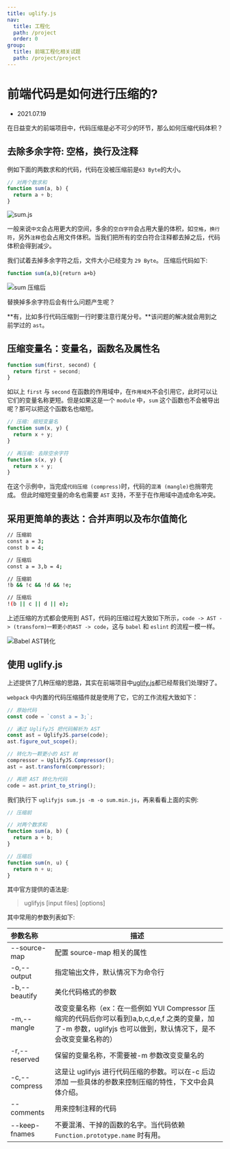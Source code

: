 ```yaml
---
title: uglify.js
nav:
  title: 工程化
  path: /project
  order: 0
group:
  title: 前端工程化相关试题
  path: /project/project
---
```


# 前端代码是如何进行压缩的?

- 2021.07.19

在日益变大的前端项目中，代码压缩是必不可少的环节，那么如何压缩代码体积？

## 去除多余字符: 空格，换行及注释

例如下面的两数求和的代码，代码在没被压缩前是`63 Byte`的大小。

```js
// 对两个数求和
function sum(a, b) {
  return a + b;
}
```

![sum.js](https://img-blog.csdnimg.cn/20210719185735910.png)

一般来说`中文`会占用更大的空间，多余的`空白字符`会占用大量的体积，如`空格`，`换行符`，另外`注释`也会占用文件体积。当我们把所有的空白符合注释都去掉之后，代码体积会得到减少。

我们试着去掉多余字符之后，文件大小已经变为 `29 Byte`。 压缩后代码如下:

```bash
function sum(a,b){return a+b}
```

![sum 压缩后](https://img-blog.csdnimg.cn/20210719190250727.png)

替换掉多余字符后会有什么问题产生呢？

**有，比如多行代码压缩到一行时要注意行尾分号。**该问题的解决就会用到之前学过的 `ast`。

## 压缩变量名：变量名，函数名及属性名

```js
function sum(first, second) {
  return first + second;
}
```

如以上 `first` 与 `second` 在函数的作用域中，在`作用域外`不会引用它，此时可以让它们的变量名称更短。但是如果这是一个 `module` 中，`sum` 这个函数也不会被导出呢？那可以把这个函数名也缩短。

```js
// 压缩: 缩短变量名
function sum(x, y) {
  return x + y;
}

// 再压缩: 去除空余字符
function s(x, y) {
  return x + y;
}
```

在这个示例中，当完成`代码压缩 (compress)`时，代码的`混淆 (mangle)`也捎带完成。 但此时缩短变量的命名也需要 `AST` 支持，不至于在作用域中造成命名冲突。

## 采用更简单的表达：合并声明以及布尔值简化

```bash
// 压缩前
const a = 3;
const b = 4;

// 压缩后
const a = 3,b = 4;

// 压缩前
!b && !c && !d && !e;

// 压缩后
!(b || c || d || e);
```

上述压缩的方式都会使用到 AST，代码的压缩过程大致如下所示，`code -> AST -> (transform)一颗更小的AST -> code`，这与 `babel` 和 `eslint` 的流程一模一样。

![Babel AST转化](https://img-blog.csdnimg.cn/2021071918511488.jpeg?x-oss-process=image/watermark,type_ZmFuZ3poZW5naGVpdGk,shadow_10,text_aHR0cHM6Ly9ibG9nLmNzZG4ubmV0L3hqbDI3MTMxNA==,size_16,color_FFFFFF,t_70)

## 使用 uglify.js

上述提供了几种压缩的思路，其实在前端项目中[uglify.js](https://github.com/mishoo/UglifyJS)都已经帮我们处理好了。

`webpack` 中内置的代码压缩插件就是使用了它，它的工作流程大致如下：

```js
// 原始代码
const code = `const a = 3;`;

// 通过 UglifyJS 把代码解析为 AST
const ast = UglifyJS.parse(code);
ast.figure_out_scope();

// 转化为一颗更小的 AST 树
compressor = UglifyJS.Compressor();
ast = ast.transform(compressor);

// 再把 AST 转化为代码
code = ast.print_to_string();
```

我们执行下 `uglifyjs sum.js -m -o sum.min.js`，再来看看上面的实例:

```js
// 压缩前

// 对两个数求和
function sum(a, b) {
  return a + b;
}

// 压缩后
function sum(n, u) {
  return n + u;
}
```

其中官方提供的语法是:

> uglifyjs [input files] [options]

其中常用的参数列表如下:

| 参数名称      | 描述                                                                                                                                                              |
| :------------ | ----------------------------------------------------------------------------------------------------------------------------------------------------------------- |
| --source-map  | 配置 source-map 相关的属性                                                                                                                                        |
| -o,--output   | 指定输出文件，默认情况下为命令行                                                                                                                                  |
| -b,--beautify | 美化代码格式的参数                                                                                                                                                |
| -m,--mangle   | 改变变量名称（ex：在一些例如 YUI Compressor 压缩完的代码后你可以看到)a,b,c,d,e,f 之类的变量，加了-m 参数，uglifyjs 也可以做到，默认情况下，是不会改变变量名称的） |
| -r,--reserved | 保留的变量名称，不需要被-m 参数改变变量名的                                                                                                                       |
| -c,--compress | 这是让 uglifyjs 进行代码压缩的参数。可以在-c 后边添加 一些具体的参数来控制压缩的特性，下文中会具体介绍。                                                          |
| --comments    | 用来控制注释的代码                                                                                                                                                |
| --keep-fnames | 不要混淆、干掉的函数的名字。当代码依赖 `Function.prototype.name` 时有用。                                                                                         |
